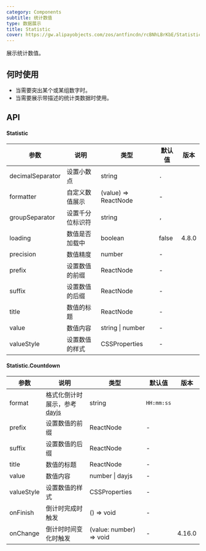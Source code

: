 ```yaml
---
category: Components
subtitle: 统计数值
type: 数据展示
title: Statistic
cover: https://gw.alipayobjects.com/zos/antfincdn/rcBNhLBrKbE/Statistic.svg
---
```


展示统计数值。

## 何时使用

- 当需要突出某个或某组数字时。
- 当需要展示带描述的统计类数据时使用。

## API

#### Statistic

| 参数             | 说明             | 类型                 | 默认值 | 版本  |
| ---------------- | ---------------- | -------------------- | ------ | ----- |
| decimalSeparator | 设置小数点       | string               | `.`    |       |
| formatter        | 自定义数值展示   | (value) => ReactNode | -      |       |
| groupSeparator   | 设置千分位标识符 | string               | `,`    |       |
| loading          | 数值是否加载中   | boolean              | false  | 4.8.0 |
| precision        | 数值精度         | number               | -      |       |
| prefix           | 设置数值的前缀   | ReactNode            | -      |       |
| suffix           | 设置数值的后缀   | ReactNode            | -      |       |
| title            | 数值的标题       | ReactNode            | -      |       |
| value            | 数值内容         | string \| number     | -      |       |
| valueStyle       | 设置数值的样式   | CSSProperties        | -      |       |

#### Statistic.Countdown

| 参数 | 说明 | 类型 | 默认值 | 版本 |
| --- | --- | --- | --- | --- |
| format | 格式化倒计时展示，参考 [dayjs](https://day.js.org/) | string | `HH:mm:ss` |  |
| prefix | 设置数值的前缀 | ReactNode | - |  |
| suffix | 设置数值的后缀 | ReactNode | - |  |
| title | 数值的标题 | ReactNode | - |  |
| value | 数值内容 | number \| dayjs | - |  |
| valueStyle | 设置数值的样式 | CSSProperties | - |  |
| onFinish | 倒计时完成时触发 | () => void | - |  |
| onChange | 倒计时时间变化时触发 | (value: number) => void | - | 4.16.0 |
